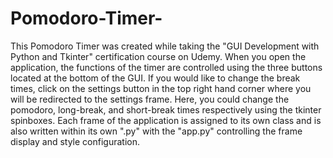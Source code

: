 # Pomodoro-Timer-
This Pomodoro Timer was created while taking the "GUI Development with Python and Tkinter" certification course on Udemy. When you open the application, the functions of 
the timer are controlled using the three buttons located at the bottom of the GUI. If you would like to change the break times, click on the settings button in the top 
right hand corner where you will be redirected to the settings frame. Here, you could change the pomodoro, long-break, and short-break times respectively using the
tkinter spinboxes. Each frame of the application is assigned to its own class and is also written within its own ".py" with the "app.py" controlling the frame display and style configuration. 
